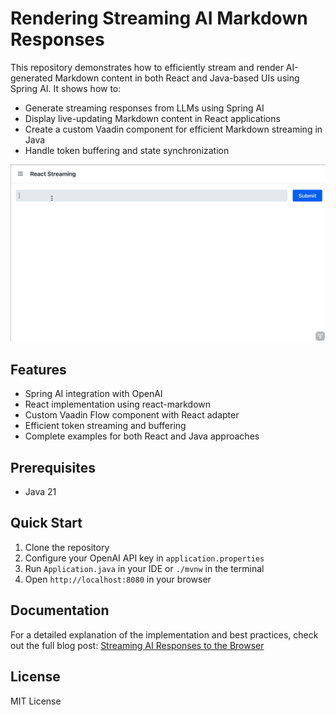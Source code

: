 # Rendering Streaming AI Markdown Responses

This repository demonstrates how to efficiently stream and render AI-generated Markdown content in both React and Java-based UIs using Spring AI. It shows how to:

- Generate streaming responses from LLMs using Spring AI
- Display live-updating Markdown content in React applications
- Create a custom Vaadin component for efficient Markdown streaming in Java
- Handle token buffering and state synchronization

![Streaming AI response in a browser window](./streaming.gif)

## Features

- Spring AI integration with OpenAI
- React implementation using react-markdown
- Custom Vaadin Flow component with React adapter
- Efficient token streaming and buffering
- Complete examples for both React and Java approaches

## Prerequisites

- Java 21

## Quick Start

1. Clone the repository
2. Configure your OpenAI API key in `application.properties`
3. Run `Application.java` in your IDE or `./mvnw` in the terminal
4. Open `http://localhost:8080` in your browser

## Documentation

For a detailed explanation of the implementation and best practices, check out the full blog post:
[Streaming AI Responses to the Browser][blog-post]

## License

MIT License

[blog-post]: https://vaadin.com/blog/streaming-ai-responses-to-the-browser
